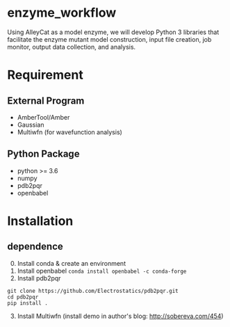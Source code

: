 # enzyme_workflow
Using AlleyCat as a model enzyme, we will develop Python 3 libraries that facilitate the enzyme mutant model construction, input file creation, job monitor, output data collection, and analysis.

# Requirement
## External Program
- AmberTool/Amber
- Gaussian
- Multiwfn (for wavefunction analysis)
## Python Package
- python >= 3.6
- numpy
- pdb2pqr
- openbabel

# Installation 
## dependence
0. Install conda & create an environment
1. Install openbabel `conda install openbabel -c conda-forge`
2. Install pdb2pqr 
```
git clone https://github.com/Electrostatics/pdb2pqr.git
cd pdb2pqr
pip install .
```
3. Install Multiwfn (install demo in author's blog: http://sobereva.com/454)
